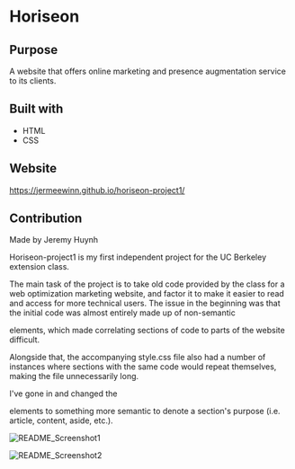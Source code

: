 # Horiseon

## Purpose
A website that offers online marketing and presence augmentation service to its clients.

## Built with
* HTML
* CSS

## Website
https://jermeewinn.github.io/horiseon-project1/

## Contribution
Made by Jeremy Huynh

Horiseon-project1 is my first independent project for the UC Berkeley extension class.

The main task of the project is to take old code provided by the class for a web optimization marketing website, and factor it to make it easier to read and access for more technical users. The issue in the beginning was that the initial code was almost entirely made up of non-semantic <div> elements, which made correlating sections of code to parts of the website difficult. 
  
Alongside that, the accompanying style.css file also had a number of instances where sections with the same code would repeat themselves, making the file unnecessarily long. 
  
I've gone in and changed the <div> elements to something more semantic to denote a section's purpose (i.e. article, content, aside, etc.). 
  
  ![README_Screenshot1](https://user-images.githubusercontent.com/88342540/134784561-9127ce2c-40ff-475a-b572-c66af03fcf52.png)
  
  ![README_Screenshot2](https://user-images.githubusercontent.com/88342540/134784716-373eed4a-071e-4fc0-becd-61aabbfdd22f.png)


